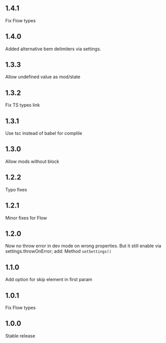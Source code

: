 ## 1.4.1
Fix Flow types

## 1.4.0
Added alternative bem delimiters via settings.

## 1.3.3
Allow undefined value as mod/state

## 1.3.2
Fix TS types link

## 1.3.1
Use tsc instead of babel for complile

## 1.3.0
Allow mods without block

## 1.2.2
Typo fixes

## 1.2.1
Minor fixes for Flow

## 1.2.0
Now no throw error in dev mode on wrong properties. But it still enable via settings.throwOnError;
add: Method `setSettings()`

## 1.1.0
Add option for skip element in first param

## 1.0.1
Fix Flow types

## 1.0.0
Stable release

